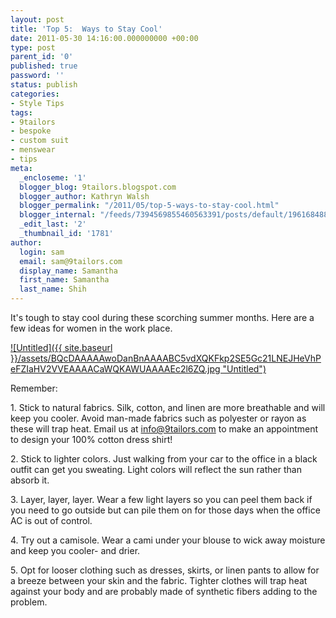 ```yaml
---
layout: post
title: 'Top 5:  Ways to Stay Cool'
date: 2011-05-30 14:16:00.000000000 +00:00
type: post
parent_id: '0'
published: true
password: ''
status: publish
categories:
- Style Tips
tags:
- 9tailors
- bespoke
- custom suit
- menswear
- tips
meta:
  _encloseme: '1'
  blogger_blog: 9tailors.blogspot.com
  blogger_author: Kathryn Walsh
  blogger_permalink: "/2011/05/top-5-ways-to-stay-cool.html"
  blogger_internal: "/feeds/7394569855460563391/posts/default/1961684884357986547"
  _edit_last: '2'
  _thumbnail_id: '1781'
author:
  login: sam
  email: sam@9tailors.com
  display_name: Samantha
  first_name: Samantha
  last_name: Shih
---
```

It's tough to stay cool during these scorching summer months. Here are a few ideas for women in the work place.

[![Untitled]({{ site.baseurl }}/assets/BQcDAAAAAwoDanBnAAAABC5vdXQKFkp2SE5Gc21LNEJHeVhPeFZIaHV2VVEAAAACaWQKAWUAAAAEc2l6ZQ.jpg "Untitled")](http://www.polyvore.com/untitled/set?.embedder=2220185&.mid=embed&id=32064432)

Remember:

1\. Stick to natural fabrics. Silk, cotton, and linen are more breathable and will keep you cooler. Avoid man-made fabrics such as polyester or rayon as these will trap heat. Email us at info@9tailors.com to make an appointment to design your 100% cotton dress shirt!

2\. Stick to lighter colors. Just walking from your car to the office in a black outfit can get you sweating. Light colors will reflect the sun rather than absorb it.

3\. Layer, layer, layer. Wear a few light layers so you can peel them back if you need to go outside but can pile them on for those days when the office AC is out of control.

4\. Try out a camisole. Wear a cami under your blouse to wick away moisture and keep you cooler- and drier.

5\. Opt for looser clothing such as dresses, skirts, or linen pants to allow for a breeze between your skin and the fabric. Tighter clothes will trap heat against your body and are probably made of synthetic fibers adding to the problem.